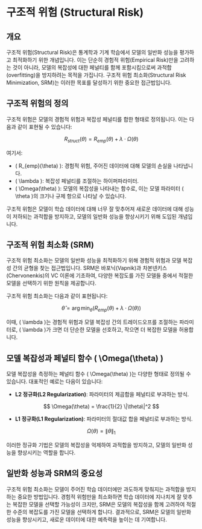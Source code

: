 # 구조적 위험 (Structural Risk)

## 개요

구조적 위험(Structural Risk)은 통계학과 기계 학습에서 모델의 일반화 성능을 평가하고 최적화하기 위한 개념입니다. 이는 단순히 경험적 위험(Empirical Risk)만을 고려하는 것이 아니라, 모델의 복잡성에 대한 페널티를 함께 포함시킴으로써 과적합(overfitting)을 방지하려는 목적을 가집니다. 구조적 위험 최소화(Structural Risk Minimization, SRM)는 이러한 목표를 달성하기 위한 중요한 접근법입니다.

## 구조적 위험의 정의

구조적 위험은 모델의 경험적 위험과 복잡성 페널티를 합한 형태로 정의됩니다. 이는 다음과 같이 표현될 수 있습니다:

$$
R_{struct}(\theta) = R_{emp}(\theta) + \lambda \cdot \Omega(\theta)
$$

여기서:

- \( R_{emp}(\theta) \): 경험적 위험, 주어진 데이터에 대해 모델의 손실을 나타냅니다.
- \( \lambda \): 복잡성 페널티를 조절하는 하이퍼파라미터.
- \( \Omega(\theta) \): 모델의 복잡성을 나타내는 함수로, 이는 모델 파라미터 \( \theta \)의 크기나 규제 항으로 나타날 수 있습니다.

구조적 위험은 모델이 학습 데이터에 대해 너무 잘 맞추어져 새로운 데이터에 대해 성능이 저하되는 과적합을 방지하고, 모델의 일반화 성능을 향상시키기 위해 도입된 개념입니다.

## 구조적 위험 최소화 (SRM)

구조적 위험 최소화는 모델의 일반화 성능을 최적화하기 위해 경험적 위험과 모델 복잡성 간의 균형을 찾는 접근법입니다. SRM은 바포닉(Vapnik)과 차본넨키스(Chervonenkis)의 VC 이론에 기초하여, 다양한 복잡도를 가진 모델들 중에서 적절한 모델을 선택하기 위한 원칙을 제공합니다.

구조적 위험 최소화는 다음과 같이 표현됩니다:

$$
\hat{\theta} = \arg\min_{\theta} \left( R_{emp}(\theta) + \lambda \cdot \Omega(\theta) \right)
$$

이때, \( \lambda \)는 경험적 위험과 모델 복잡성 간의 트레이드오프를 조절하는 파라미터로, \( \lambda \)가 크면 더 단순한 모델을 선호하고, 작으면 더 복잡한 모델을 허용합니다.

## 모델 복잡성과 페널티 함수 \( \Omega(\theta) \)

모델 복잡성을 측정하는 페널티 함수 \( \Omega(\theta) \)는 다양한 형태로 정의될 수 있습니다. 대표적인 예로는 다음이 있습니다:

- **L2 정규화(L2 Regularization)**: 파라미터의 제곱합을 페널티로 부과하는 방식.

$$
\Omega(\theta) = \frac{1}{2} \|\theta\|^2
$$

- **L1 정규화(L1 Regularization)**: 파라미터의 절대값 합을 페널티로 부과하는 방식.

$$
\Omega(\theta) = \|\theta\|_1
$$

이러한 정규화 기법은 모델의 복잡성을 억제하여 과적합을 방지하고, 모델의 일반화 성능을 향상시키는 역할을 합니다.

## 일반화 성능과 SRM의 중요성

구조적 위험 최소화는 모델이 주어진 학습 데이터에만 과도하게 맞춰지는 과적합을 방지하는 중요한 방법입니다. 경험적 위험만을 최소화하면 학습 데이터에 지나치게 잘 맞추는 복잡한 모델을 선택할 가능성이 크지만, SRM은 모델의 복잡성을 함께 고려하여 적절한 수준의 복잡도를 가진 모델을 선택하게 합니다. 결과적으로, SRM은 모델의 일반화 성능을 향상시키고, 새로운 데이터에 대한 예측력을 높이는 데 기여합니다.

